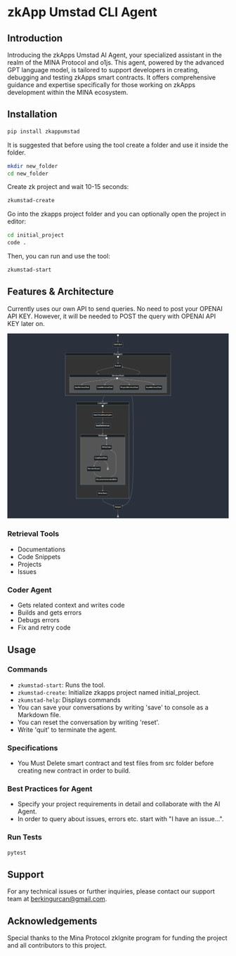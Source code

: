 # zkApp Umstad CLI Agent

## Introduction

Introducing the zkApps Umstad AI Agent, your specialized assistant in the realm of the MINA Protocol and o1js. This agent, powered by the advanced GPT language model, is tailored to support developers in creating, debugging and testing zkApps smart contracts. It offers comprehensive guidance and expertise specifically for those working on zkApps development within the MINA ecosystem.

## Installation

```bash
pip install zkappumstad
```

It is suggested that before using the tool create a folder and use it inside the folder.

```bash
mkdir new_folder
cd new_folder
```

Create zk project and wait 10-15 seconds:

```bash
zkumstad-create
```

Go into the zkapps project folder and you can optionally open the project in editor:

```bash
cd initial_project
code .
```

Then, you can run and use the tool:

```bash
zkumstad-start
```

## Features & Architecture

Currently uses our own API to send queries. No need to post your OPENAI API KEY. However, it will be needed to POST the query with OPENAI API KEY later on.

![Architecture](diagram.png)

### Retrieval Tools

- Documentations
- Code Snippets
- Projects
- Issues

### Coder Agent

- Gets related context and writes code
- Builds and gets errors
- Debugs errors
- Fix and retry code

## Usage

### Commands

- ```zkumstad-start```: Runs the tool.
- ```zkumstad-create```: Initialize zkapps project named initial_project.
- ```zkumstad-help```: Displays commands
- You can save your conversations by writing 'save' to console as a Markdown file.
- You can reset the conversation by writing 'reset'.
- Write 'quit' to terminate the agent.

### Specifications

- You Must Delete smart contract and test files from src folder before creating new contract in order to build.

### Best Practices for Agent

- Specify your project requirements in detail and collaborate with the AI Agent.
- In order to query about issues, errors etc. start with "I have an issue...".

### Run Tests

```bash
pytest
```

## Support

For any technical issues or further inquiries, please contact our support team at [berkingurcan@gmail.com](mailto:berkingurcan@gmail.com).

## Acknowledgements

Special thanks to the Mina Protocol zkIgnite program for funding the project and all contributors to this project.
